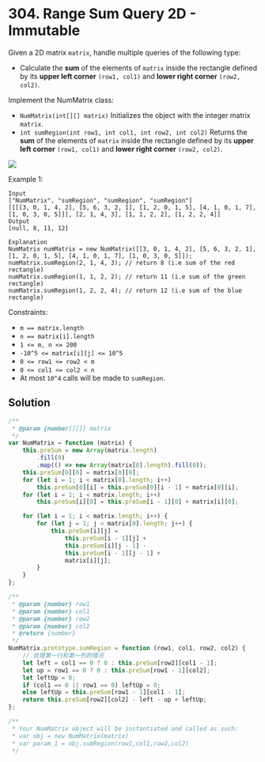 # 304. Range Sum Query 2D - Immutable

Given a 2D matrix `matrix`, handle multiple queries of the following type:

-   Calculate the **sum** of the elements of `matrix` inside the rectangle defined by its **upper left corner** `(row1, col1)` and **lower right corner** `(row2, col2)`.

Implement the NumMatrix class:

-   `NumMatrix(int[][] matrix)` Initializes the object with the integer matrix `matrix`.
-   `int sumRegion(int row1, int col1, int row2, int col2)` Returns the **sum** of the elements of `matrix` inside the rectangle defined by its **upper left corner** `(row1, col1)` and **lower right corner** `(row2, col2)`.

![](https://assets.leetcode.com/uploads/2021/03/14/sum-grid.jpg)

Example 1:

```
Input
["NumMatrix", "sumRegion", "sumRegion", "sumRegion"]
[[[[3, 0, 1, 4, 2], [5, 6, 3, 2, 1], [1, 2, 0, 1, 5], [4, 1, 0, 1, 7], [1, 0, 3, 0, 5]]], [2, 1, 4, 3], [1, 1, 2, 2], [1, 2, 2, 4]]
Output
[null, 8, 11, 12]

Explanation
NumMatrix numMatrix = new NumMatrix([[3, 0, 1, 4, 2], [5, 6, 3, 2, 1], [1, 2, 0, 1, 5], [4, 1, 0, 1, 7], [1, 0, 3, 0, 5]]);
numMatrix.sumRegion(2, 1, 4, 3); // return 8 (i.e sum of the red rectangle)
numMatrix.sumRegion(1, 1, 2, 2); // return 11 (i.e sum of the green rectangle)
numMatrix.sumRegion(1, 2, 2, 4); // return 12 (i.e sum of the blue rectangle)
```

Constraints:

-   `m == matrix.length`
-   `n == matrix[i].length`
-   `1 <= m, n <= 200`
-   `-10^5 <= matrix[i][j] <= 10^5`
-   `0 <= row1 <= row2 < m`
-   `0 <= col1 <= col2 < n`
-   At most `10^4` calls will be made to `sumRegion`.

## Solution

```javascript
/**
 * @param {number[][]} matrix
 */
var NumMatrix = function (matrix) {
    this.preSum = new Array(matrix.length)
        .fill(0)
        .map(() => new Array(matrix[0].length).fill(0));
    this.preSum[0][0] = matrix[0][0];
    for (let i = 1; i < matrix[0].length; i++)
        this.preSum[0][i] = this.preSum[0][i - 1] + matrix[0][i];
    for (let i = 1; i < matrix.length; i++)
        this.preSum[i][0] = this.preSum[i - 1][0] + matrix[i][0];

    for (let i = 1; i < matrix.length; i++) {
        for (let j = 1; j < matrix[0].length; j++) {
            this.preSum[i][j] =
                this.preSum[i - 1][j] +
                this.preSum[i][j - 1] -
                this.preSum[i - 1][j - 1] +
                matrix[i][j];
        }
    }
};

/**
 * @param {number} row1
 * @param {number} col1
 * @param {number} row2
 * @param {number} col2
 * @return {number}
 */
NumMatrix.prototype.sumRegion = function (row1, col1, row2, col2) {
    // 处理第一行和第一列的情况
    let left = col1 == 0 ? 0 : this.preSum[row2][col1 - 1];
    let up = row1 == 0 ? 0 : this.preSum[row1 - 1][col2];
    let leftUp = 0;
    if (col1 == 0 || row1 == 0) leftUp = 0;
    else leftUp = this.preSum[row1 - 1][col1 - 1];
    return this.preSum[row2][col2] - left - up + leftUp;
};

/**
 * Your NumMatrix object will be instantiated and called as such:
 * var obj = new NumMatrix(matrix)
 * var param_1 = obj.sumRegion(row1,col1,row2,col2)
 */
```
